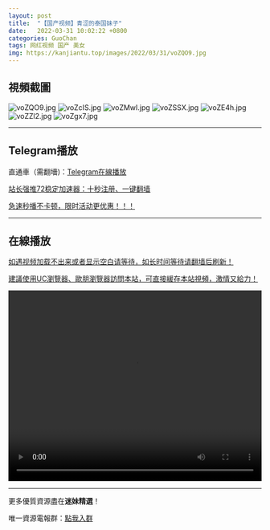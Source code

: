 ```yaml
---
layout: post
title:  "【国产视频】青涩的泰国妹子"
date:   2022-03-31 10:02:22 +0800
categories: GuoChan
tags: 网红视频 国产 美女
img: https://kanjiantu.top/images/2022/03/31/voZQO9.jpg
---
```



## 視頻截圖

![voZQO9.jpg](https://kanjiantu.top/images/2022/03/31/voZQO9.jpg)
![voZcIS.jpg](https://kanjiantu.top/images/2022/03/31/voZcIS.jpg)
![voZMwI.jpg](https://kanjiantu.top/images/2022/03/31/voZMwI.jpg)
![voZSSX.jpg](https://kanjiantu.top/images/2022/03/31/voZSSX.jpg)
![voZE4h.jpg](https://kanjiantu.top/images/2022/03/31/voZE4h.jpg)
![voZZl2.jpg](https://kanjiantu.top/images/2022/03/31/voZZl2.jpg)
![voZgx7.jpg](https://kanjiantu.top/images/2022/03/31/voZgx7.jpg)

* * *
## Telegram播放

直通車（需翻墻)：[Telegram在線播放](https://t.me/mimeijingxuan/241)

<u>站长强推72稳定加速器：[十秒注册、一键翻墙](https://www.mimei.blog/skip/vpn.html) </u>


<u>急速秒播不卡顿，限时活动更优惠！！！</u>
* * *
## 在線播放
<u>如遇视频加载不出来或者显示空白请等待，如长时间等待请翻墙后刷新！</u>

<u>建議使用UC瀏覽器、歐朋瀏覽器訪問本站，可直接緩存本站視頻，激情又給力！</u>
<center><video src="https://cdn.publer.io/uploads/videos/624491b2db2797794f146c36/1e38d57a2580ed6f3997a9da07f1c425.mp4" width="100%" height="380px" controls="controls"></video></center>

* * *
更多優質資源盡在**迷妹精選**！

唯一資源電報群：[點我入群](https://t.me/mimeijingxuan)


